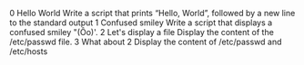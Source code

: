 0 Hello World
Write a script that prints “Hello, World”, followed by a new line to the standard output
1 Confused smiley
Write a script that displays a confused smiley "(Ôo)'.
2 Let's display a file 
Display the content of the /etc/passwd file.
3 What about 2
Display the content of /etc/passwd and /etc/hosts
